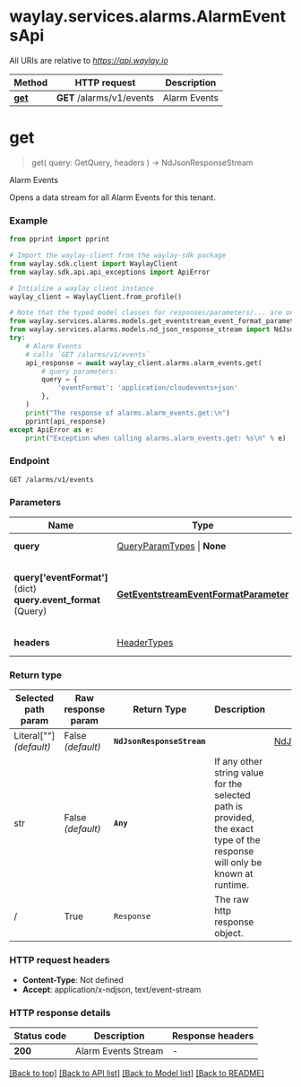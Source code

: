 # waylay.services.alarms.AlarmEventsApi

All URIs are relative to *https://api.waylay.io*

Method | HTTP request | Description
------------- | ------------- | -------------
[**get**](AlarmEventsApi.md#get) | **GET** /alarms/v1/events | Alarm Events

# **get**
> get(
> query: GetQuery,
> headers
> ) -> NdJsonResponseStream

Alarm Events

Opens a data stream for all Alarm Events for this tenant.

### Example

```python
from pprint import pprint

# Import the waylay-client from the waylay-sdk package
from waylay.sdk.client import WaylayClient
from waylay.sdk.api.api_exceptions import ApiError

# Intialize a waylay client instance
waylay_client = WaylayClient.from_profile()

# Note that the typed model classes for responses/parameters/... are only available when `waylay-sdk-alarms-types` is installed
from waylay.services.alarms.models.get_eventstream_event_format_parameter import GetEventstreamEventFormatParameter
from waylay.services.alarms.models.nd_json_response_stream import NdJsonResponseStream
try:
    # Alarm Events
    # calls `GET /alarms/v1/events`
    api_response = await waylay_client.alarms.alarm_events.get(
        # query parameters:
        query = {
            'eventFormat': 'application/cloudevents+json'
        },
    )
    print("The response of alarms.alarm_events.get:\n")
    pprint(api_response)
except ApiError as e:
    print("Exception when calling alarms.alarm_events.get: %s\n" % e)
```

### Endpoint
```
GET /alarms/v1/events
```
### Parameters

Name     | Type  | API binding   | Description   | Notes
-------- | ----- | ------------- | ------------- | -------------
**query** | [QueryParamTypes](Operation.md#req_arg_query) \| **None** | URL query parameter |  | 
**query['eventFormat']** (dict) <br> **query.event_format** (Query) | [**GetEventstreamEventFormatParameter**](.md) | query parameter `"eventFormat"` | The format of events in the stream.   If specified this must be &#x60;application/cloudevents+json&#x60; (make sure to correctly URL encode the &#x60;+&#x60; as &#x60;%2B&#x60;) | [optional] 
**headers** | [HeaderTypes](Operation.md#req_headers) | request headers |  | 

### Return type

Selected path param | Raw response param | Return Type  | Description | Links
------------------- | ------------------ | ------------ | ----------- | -----
Literal[""] _(default)_  | False _(default)_ | **`NdJsonResponseStream`** |  | [NdJsonResponseStream](NdJsonResponseStream.md)
str | False _(default)_ | **`Any`** | If any other string value for the selected path is provided, the exact type of the response will only be known at runtime. | 
/ | True | `Response` | The raw http response object.

### HTTP request headers

 - **Content-Type**: Not defined
 - **Accept**: application/x-ndjson, text/event-stream

### HTTP response details

| Status code | Description | Response headers |
|-------------|-------------|------------------|
**200** | Alarm Events Stream |  -  |

[[Back to top]](#) [[Back to API list]](../README.md#documentation-for-api-endpoints) [[Back to Model list]](../README.md#documentation-for-models) [[Back to README]](../README.md)

